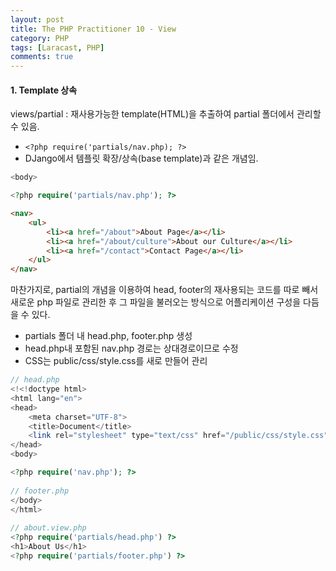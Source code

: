 ```yaml
---
layout: post
title: The PHP Practitioner 10 - View
category: PHP
tags: [Laracast, PHP]
comments: true
---
```


#### 1. Template 상속

views/partial : 재사용가능한 template(HTML)을 추출하여 partial 폴더에서 관리할 수 있음. 

- `<?php require('partials/nav.php); ?>`
-  DJango에서 템플릿 확장/상속(base template)과 같은 개념임.

```php
<body>

<?php require('partials/nav.php'); ?>
```

```html
<nav>
    <ul>
        <li><a href="/about">About Page</a></li>
        <li><a href="/about/culture">About our Culture</a></li>
        <li><a href="/contact">Contact Page</a></li>
    </ul>
</nav>
```



마찬가지로, partial의 개념을 이용하여 head, footer의 재사용되는 코드를 따로 빼서 새로운 php 파일로 관리한 후 그 파일을 불러오는 방식으로 어플리케이션 구성을 다듬을 수 있다.

- partials 폴더 내 head.php, footer.php 생성
- head.php내 포함된 nav.php 경로는 상대경로이므로 수정
- CSS는 public/css/style.css를 새로 만들어 관리

```php
// head.php
<!<!doctype html>
<html lang="en">
<head>
    <meta charset="UTF-8">
    <title>Document</title>
    <link rel="stylesheet" type="text/css" href="/public/css/style.css">
</head>
<body>

<?php require('nav.php'); ?>
  
// footer.php
</body>
</html>
  
// about.view.php
<?php require('partials/head.php') ?>
<h1>About Us</h1>
<?php require('partials/footer.php') ?> 
```

